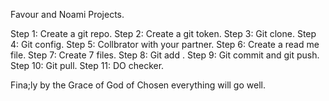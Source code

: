 Favour and Noami Projects.

Step 1: Create a git repo.
Step 2: Create a git token.
Step 3: Git clone.
Step 4: Git config.
Step 5: Collbrator with your partner.
Step 6: Create a read me file.
Step 7: Create 7 files.
Step 8: Git add .
Step 9: Git commit and git push.
Step 10: Git pull.
Step 11: DO checker.

Fina;ly by the Grace of God of Chosen everything will go well.
